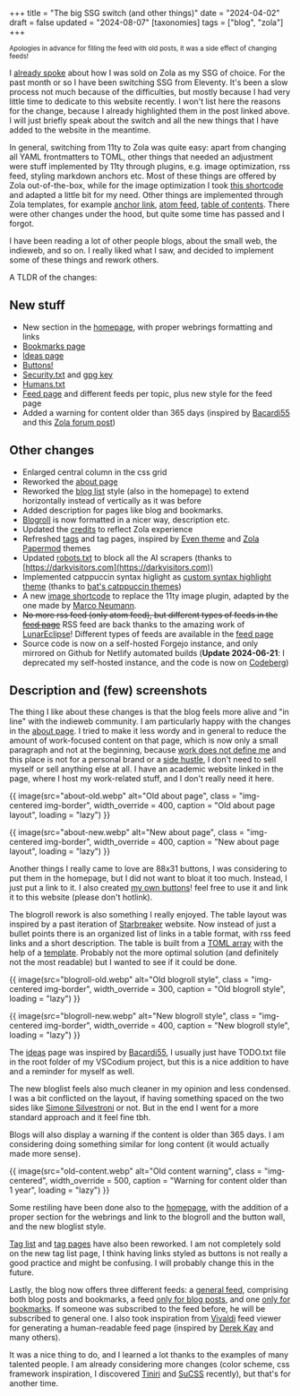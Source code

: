 +++
title = "The big SSG switch (and other things)"
date = "2024-04-02"
draft = false
updated = "2024-08-07"
[taxonomies]
tags = ["blog", "zola"]
+++

<small>Apologies in advance for filling the feed with old posts, it was a side effect of changing feeds!</small>

I [already spoke](/blog/rebuilding-my-academic-website-with-zola#zola) about how I was sold on Zola as my SSG of choice. For the past month or so I have been switching SSG from Eleventy. It's been a slow process not much because of the difficulties, but mostly because I had very little time to dedicate to this website recently.
I won't list here the reasons for the change, because I already highlighted them in the post linked above. I will just briefly speak about the switch and all the new things that I have added to the website in the meantime.

In general, switching from 11ty to Zola was quite easy: apart from changing all YAML frontmatters to TOML, other things that needed an adjustment were stuff implemented by 11ty through plugins, e.g. image optimization, rss feed, styling markdown anchors etc. Most of these things are offered by Zola out-of-the-box, while for the image optimization I took [this shortcode](https://gitlab.com/crepererum/blog/-/blob/master/templates/shortcodes/image.html?ref_type=heads) and adapted a little bit for my need. Other things are implemented through Zola templates, for example [anchor link](https://codeberg.org/titoloandrea/personal_blog_zola/src/branch/main/templates/anchor-link.html), [atom feed](https://codeberg.org/titoloandrea/personal_blog_zola/src/branch/main/templates/atom.xml), [table of contents](https://codeberg.org/titoloandrea/personal_blog_zola/src/branch/main/templates/partials/toc.html). There were other changes under the hood, but quite some time has passed and I forgot.

I have been reading a lot of other people blogs, about the small web, the indieweb, and so on. I really liked what I saw, and decided to implement some of these things and rework others.

A TLDR of the changes:

## New stuff

- New section in the [homepage](/), with proper webrings formatting and links
- [Bookmarks page](/bookmarks)
- [Ideas page](/ideas)
- [Buttons!](/about#buttons)
- [Security.txt](/.well-known/security.txt) and [gpg key](/files/pubkey.txt)
- [Humans.txt](/humans.txt)
- [Feed page](/rss) and different feeds per topic, plus new style for the feed page
- Added a warning for content older than 365 days (inspired by [Bacardi55](https://bacardi55.io/2024/02/12/adding-an-alert-on-old-posts-with-hugo/) and this [Zola forum post](https://zola.discourse.group/t/is-it-possible-to-compare-a-posts-date-to-now/1229/2))

## Other changes

- Enlarged central column in the css grid
- Reworked the [about page](/about)
- Reworked the [blog list](/blog) style (also in the homepage) to extend horizontally instead of vertically as it was before
- Added description for pages like blog and bookmarks.
- [Blogroll](/links) is now formatted in a nicer way, description etc.
- Updated the [credits](/credits) to reflect Zola experience
- Refreshed [tags](/tags) and tag pages, inspired by [Even theme](https://getzola.github.io/even) and [Zola Papermod](https://cydave.github.io/zola-theme-papermod/) themes
- Updated [robots.txt](/robots.txt) to block all the AI scrapers (thanks to [https://darkvisitors.com](https://darkvisitors.com))
- Implemented catppuccin syntax higlight as [custom syntax highlight theme](https://www.getzola.org/documentation/content/syntax-highlighting/#custom-highlighting-themes) (thanks to [bat's catppuccin themes](https://github.com/catppuccin/bat/tree/main/themes))
- A new [image shortcode](https://codeberg.org/titoloandrea/personal_blog_zola/src/branch/main/templates/shortcodes/image.html) to replace the 11ty image plugin, adapted by the one made by [Marco Neumann](https://gitlab.com/crepererum/blog/-/blob/master/templates/shortcodes/image.html?ref_type=heads).
- <s>No more rss feed (only atom feed), but different types of feeds in the [feed page](/rss)</s> RSS feed are back thanks to the amazing work of [LunarEclipse](https://github.com/getzola/zola/pull/2477)! Different types of feeds are available in the [feed page](/rss)
- Source code is now on a self-hosted Forgejo instance, and only mirrored on Github for Netlify automated builds (**Update 2024-06-21**: I deprecated my self-hosted instance, and the code is now on [Codeberg](https://codeberg.org/titoloandrea/personal_blog_zola))

## Description and (few) screenshots

The thing I like about these changes is that the blog feels more alive and "in line" with the indieweb community. I am particularly happy with the changes in the [about page](/about). I tried to make it less wordy and in general to reduce the amount of work-focused content on that page, which is now only a small paragraph and not at the beginning, because [work does not define me](https://minutestomidnight.co.uk/blog/merge-personal-with-work/) and this place is not for a personal brand or a [side hustle](https://starbreaker.org/blog/rants/not-my-side-hustle/index.html), I don't need to sell myself or sell anything else at all. I have an academic website linked in the page, where I host my work-related stuff, and I don't really need it here.

{{ image(src="about-old.webp" alt="Old about page", class = "img-centered img-border", width_override = 400, caption = "Old about page layout", loading = "lazy") }}

{{ image(src="about-new.webp" alt="New about page", class = "img-centered img-border", width_override = 400, caption = "New about page layout", loading = "lazy") }}

Another things I really came to love are 88x31 buttons, I was considering to put them in the homepage, but I did not want to bloat it too much. Instead, I just put a link to it. I also created [my own buttons](/about#buttons)! feel free to use it and link it to this website (please don't hotlink).

The blogroll rework is also something I really enjoyed. The table layout was inspired by a past iteration of [Starbreaker](https://starbreaker.org) website. Now instead of just a bullet points there is an organized list of links in a table format, with rss feed links and a short description. The table is built from a [TOML array](https://codeberg.org/titoloandrea/personal_blog_zola/raw/branch/main/content/links.md) with the help of a [template](https://codeberg.org/titoloandrea/personal_blog_zola/src/branch/main/templates/blogroll.html). Probably not the more optimal solution (and definitely not the most readable) but I wanted to see if it could be done.

{{ image(src="blogroll-old.webp" alt="Old blogroll style", class = "img-centered img-border", width_override = 300, caption = "Old blogroll style", loading = "lazy") }}

{{ image(src="blogroll-new.webp" alt="New blogroll style", class = "img-centered img-border", width_override = 400, caption = "New blogroll style", loading = "lazy") }}

The [ideas](/ideas) page was inspired by [Bacardi55](https://bacardi55.io), I usually just have TODO.txt file in the root folder of my VSCodium project, but this is a nice addition to have and a reminder for myself as well.

The new bloglist feels also much cleaner in my opinion and less condensed. I was a bit conflicted on the layout, if having something spaced on the two sides like [Simone Silvestroni](https://minutestomidnight.co.uk/blog/) or not. But in the end I went for a more standard approach and it feel fine tbh.

Blogs will also display a warning if the content is older than 365 days. I am considering doing something similar for long content (it would actually made more sense).

{{ image(src="old-content.webp" alt="Old content warning", class = "img-centered", width_override = 500, caption = "Warning for content older than 1 year", loading = "lazy") }}

Some restiling have been done also to the [homepage](/), with the addition of a proper section for the webrings and link to the blogroll and the button wall, and the new bloglist style.

[Tag list](/tags) and [tag pages](/tags/blog/) have also been reworked. I am not completely sold on the new tag list page, I think having links styled as buttons is not really a good practice and might be confusing. I will probably change this in the future.

Lastly, the blog now offers three different feeds: a [general feed](/atom.xml), comprising both blog posts and bookmarks, a feed [only for blog posts](/blog/atom.xml), and one [only for bookmarks](/bookmarks/atom.xml). If someone was subscribed to the feed before, he will be subscribed to general one. I also took inspiration from [Vivaldi](https://vivaldi.com/) feed viewer for generating a human-readable feed page (inspired by [Derek Kay](https://darekkay.com/blog/rss-styling/) and many others).

It was a nice thing to do, and I learned a lot thanks to the examples of many talented people. I am already considering more changes (color scheme, css framework inspiration, I discovered [Tiniri](https://tiniri.vlad.studio/) and [SuCSS](https://speyll.github.io/suCSS/) recently), but that's for another time.